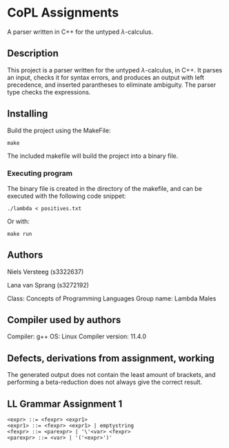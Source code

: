 # CoPL Assignments

A parser written in C++ for the untyped $\lambda$-calculus.

## Description

This project is a parser written for the untyped $\lambda$-calculus, in C++. It parses an input, checks it for syntax errors, and produces an output with left precedence, and inserted parantheses to eliminate ambiguity. The parser type checks the expressions.

## Installing
Build the project using the MakeFile:
```
make
```

The included makefile will build the project into a binary file.

### Executing program
The binary file is created in the directory of the makefile, and can be executed with the following code snippet:
```
./lambda < positives.txt
```
Or with:
```
make run
```

## Authors

Niels Versteeg (s3322637)

Lana van Sprang (s3272192)

Class: Concepts of Programming Languages
Group name: Lambda Males

## Compiler used by authors
Compiler: g++
OS: Linux
Compiler version: 11.4.0


## Defects, derivations from assignment, working
The generated output does not contain the least amount of brackets, and performing a beta-reduction does not always give the correct result.


## LL Grammar Assignment 1
```
<expr> ::= <fexpr> <expr1>
<expr1> ::= <fexpr> <expr1> | emptystring
<fexpr> ::= <parexpr> | '\'<var> <fexpr>
<parexpr> ::= <var> | '('<expr>')'
```